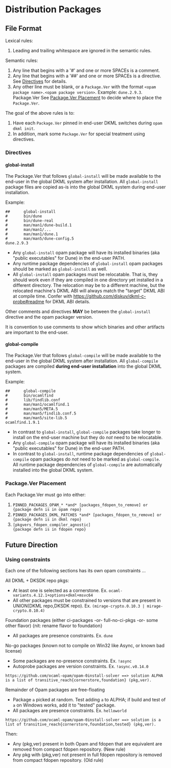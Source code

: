 # Distribution Packages

## File Format

Lexical rules:
1. Leading and trailing whitespace are ignored in the semantic rules.

Semantic rules:
1. Any line that begins with a '#' and one or more SPACEs is a comment.
2. Any line that begins with a '##' and one or more SPACEs is a directive. See [Directives](#directives)
   for details.
3. Any other line must be blank, or a `Package.Ver` with the format
   `<opam package name>.<opam package version>`. Example: `dune.2.9.3`.
   Package.Ver
   See [Package.Ver Placement](#packagever-placement) to decide where to place the
   `Package.Ver`.

The goal of the above rules is to:
1. Have each `Package.Ver` pinned in end-user DKML switches during `opam dkml init`.
2. In addition, mark some `Package.Ver` for special treatment using directives.

### Directives

#### global-install

The Package.Ver that follows `global-install` will be made available
to the end-user in the global DKML system after installation. All `global-install`
package files are copied as-is into the global DKML system during end-user
installation.

Example:

```
##      global-install
#       bin/dune
#       bin/dune-real
#       man/man1/dune-build.1
#       man/man1/...
#       man/man1/dune.1
#       man/man5/dune-config.5
dune.2.9.3
```

* Any `global-install` opam package will have its installed binaries (aka "public executables"
  for Dune) in the end-user PATH.
* Any runtime package dependencies of `global-install` opam packages should be marked as
  `global-install` as well.
* All `global-install` opam packages must be relocatable. That is, they should work
  even if they are compiled in one directory yet installed in a different directory.
  The relocation may be to a different machine, but the relocated machine's DKML ABI
  will always match the "target" DKML ABI at compile time. Confer with
  https://github.com/diskuv/dkml-c-probe#readme for DKML ABI details.

Other comments and directives **MAY** be between the `global-install` directive
and the opam packager version.

It is convention to use comments to show which binaries and other artifacts are important
to the end-user.

#### global-compile

The Package.Ver that follows `global-compile` will be made available
to the end-user in the global DKML system after installation. All `global-compile`
packages are compiled **during end-user installation** into the global DKML
system.

Example:

```
##      global-compile
#       bin/ocamlfind
#       lib/findlib.conf
#       man/man1/ocamlfind.1
#       man/man5/META.5
#       man/man5/findlib.conf.5
#       man/man5/site-lib.5
ocamlfind.1.9.1
```

* In contrast to `global-install`, `global-compile` packages take longer to install
  on the end-user machine but they do _not_ need to be relocatable.
* Any `global-compile` opam package will have its installed binaries (aka "public executables"
  for Dune) in the end-user PATH.
* In contrast to `global-install`, runtime package dependencies of `global-compile` opam packages
  do _not_ need to be marked as `global-compile`. All runtime package dependencies of
  `global-compile` are automatically installed into the global DKML system.

### Package.Ver Placement

Each Package.Ver must go into either:

1. `PINNED_PACKAGES_OPAM_* *and* [packages_fdopen_to_remove] or        {package defn is in opam repo}`
2. `PINNED_PACKAGES_DKML_PATCHES *and* [packages_fdopen_to_remove] or  {package defn is in dkml repo}`
3. `[pkgvers_fdopen_compiler_agnostic]                                 {package defn is in fdopen repo}`

## Future Direction

### Using constraints

Each one of the following sections has its own opam constraints ...

All DKML + DKSDK repo pkgs:
* At least one is selected as a cornerstone. Ex. `ocaml-variants.4.12.1+options+dkml+msvc64`
* All other packages must be constrained to versions that are present in UNION(DKML repo,DKSDK repo). Ex. `(mirage-crypto.0.10.3 | mirage-crypto.0.10.4)`

Foundation packages (either ci-packages -or- full-no-ci-pkgs -or- some other flavor) {nit: rename flavor to foundation}
* All packages are presence constraints. Ex. `dune`

No-go packages (known not to compile on Win32 like Async, or known bad license)
* Some packages are no-presence constraints. Ex. `!async`
* Autoprobe packages are version constraints. Ex. `!async.v0.14.0`

`https://github.com/ocaml-opam/opam-0install-solver ==> solution ALPHA is a list of transitive_reach{cornerstore,foundation} (pkg,ver).`

Remainder of Opam packages are free-floating
* Package `a` picked at random. Test adding `a` to ALPHA; if build and test of `a` on Windows works, add it to "tested" package.
* All packages are presence constraints. Ex. `helloworld`

`https://github.com/ocaml-opam/opam-0install-solver ==> solution is a list of transitive_reach{cornerstore,foundation,tested} (pkg,ver).`

Then:
* Any (pkg,ver) present in both Opam and fdopen that are equivalent are removed from compact fdopen repository. (New rule)
* Any pkg with (pkg,ver) not present in full fdopen repository is removed from compact fdopen repository. (Old rule)
